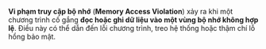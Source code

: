 **Vi phạm truy cập bộ nhớ** (**Memory Access Violation**) xảy ra khi một chương trình cố gắng **đọc hoặc ghi dữ liệu vào một vùng bộ nhớ không hợp lệ**. Điều này có thể dẫn đến lỗi chương trình, treo hệ thống hoặc thậm chí lỗ hổng bảo mật.